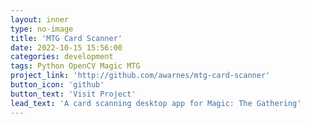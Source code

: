 ```yaml
---
layout: inner
type: no-image
title: 'MTG Card Scanner'
date: 2022-10-15 15:56:00
categories: development
tags: Python OpenCV Magic MTG
project_link: 'http://github.com/awarnes/mtg-card-scanner'
button_icon: 'github'
button_text: 'Visit Project'
lead_text: 'A card scanning desktop app for Magic: The Gathering'
---
```

